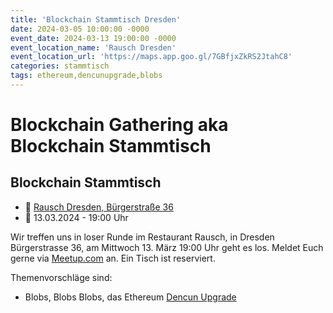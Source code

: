 ```yaml
---
title: 'Blockchain Stammtisch Dresden'
date: 2024-03-05 10:00:00 -0000
event_date: 2024-03-13 19:00:00 -0000
event_location_name: 'Rausch Dresden'
event_location_url: 'https://maps.app.goo.gl/7GBfjxZkRS2JtahC8'
categories: stammtisch
tags: ethereum,dencunupgrade,blobs
---
```


# Blockchain Gathering aka Blockchain Stammtisch

## Blockchain Stammtisch

- 📍 [Rausch Dresden, Bürgerstraße 36](https://maps.app.goo.gl/7GBfjxZkRS2JtahC8)
- 📅 13.03.2024 - 19:00 Uhr

Wir treffen uns in loser Runde im Restaurant Rausch, in Dresden Bürgerstrasse 36, am Mittwoch 13. März 19:00 Uhr geht es los. Meldet Euch gerne via [Meetup.com](https://www.meetup.com/de-DE/blockchainmeetupsaxony/events/) an. Ein Tisch ist reserviert.

Themenvorschläge sind:

- Blobs, Blobs Blobs, das Ethereum [Dencun Upgrade](https://consensys.io/ethereum-dencun-upgrade)
